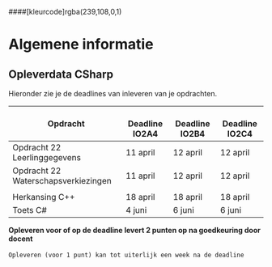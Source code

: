 ####[kleurcode]rgba(239,108,0,1)

# Algemene informatie #



## Opleverdata CSharp ## 
Hieronder zie je de deadlines van inleveren van je opdrachten. 

|&nbsp;Opdracht         | &nbsp; &nbsp; Deadline **IO2A4**| &nbsp; &nbsp; Deadline **IO2B4**| &nbsp; &nbsp; Deadline **IO2C4**|
|---------------  |--------------- | --------- | -------|
| Opdracht 22 Leerlinggegevens | 11 april | 12 april | 12 april |
| Opdracht 22 Waterschapsverkiezingen | 11 april | 12 april | 12 april |
|  |  |  |  |
| Herkansing C++ | 18 april | 18 april | 18 april |
| Toets C# | 4 juni | 6 juni | 6 juni |




__Opleveren voor of op de deadline levert 2 punten op na goedkeuring door docent__<br><br>
``Opleveren (voor 1 punt) kan tot uiterlijk een week na de deadline``


